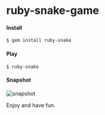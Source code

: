 ruby-snake-game
===============
#### Install
`$ gem install ruby-snake`

#### Play
`$ ruby-snake`

#### Snapshot
![snapshot](https://raw.github.com/piecehealth/ruby-snake-game/master/pic.png)

Enjoy and have fun.